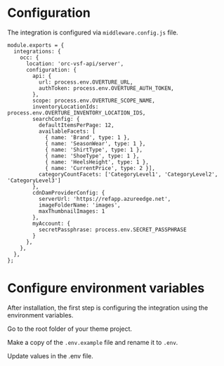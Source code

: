 # Configuration
The integration is configured via `middleware.config.js` file.

```
module.exports = {
  integrations: {
    occ: {
      location: 'orc-vsf-api/server',
      configuration: {
        api: {
          url: process.env.OVERTURE_URL,
          authToken: process.env.OVERTURE_AUTH_TOKEN,
        },
        scope: process.env.OVERTURE_SCOPE_NAME,
        inventoryLocationIds: process.env.OVERTURE_INVENTORY_LOCATION_IDS,
        searchConfig: {
          defaultItemsPerPage: 12,
          availableFacets: [
            { name: 'Brand', type: 1 },
            { name: 'SeasonWear', type: 1 },
            { name: 'ShirtType', type: 1 },
            { name: 'ShoeType', type: 1 },
            { name: 'HeelsHeight', type: 1 },
            { name: 'CurrentPrice', type: 2 }],
          categoryCountFacets: ['CategoryLevel1', 'CategoryLevel2', 'CategoryLevel3']
        },
        cdnDamProviderConfig: {
          serverUrl: 'https://refapp.azureedge.net',
          imageFolderName: 'images',
          maxThumbnailImages: 1
        },
        myAccount: {
          secretPassphrase: process.env.SECRET_PASSPHRASE
        }
      },
    },
  },
};

```

# Configure environment variables
After installation, the first step is configuring the integration using the environment variables.
 
Go to the root folder of your theme project.
 
Make a copy of the `.env.example` file and rename it to `.env`.

Update values in the .env file.